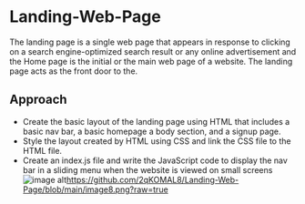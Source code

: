 # Landing-Web-Page
The landing page is a single web page that appears in response to clicking on a search engine-optimized search result or any online advertisement and the Home page is the initial or the main web page of a website. The landing page acts as the front door to the.
## Approach
- Create the basic layout of the landing page using HTML that includes a basic nav bar, a basic homepage a body section, and a signup page.
- Style the layout created by HTML using CSS and link the CSS file to the HTML file.
- Create an index.js file and write the JavaScript code to display the nav bar in a sliding menu when the website is viewed on small screens
![image alt]()https://github.com/2qKOMAL8/Landing-Web-Page/blob/main/image8.png?raw=true
